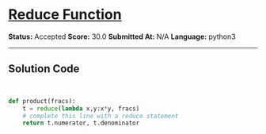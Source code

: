 # [Reduce Function](https://www.hackerrank.com/challenges/reduce-function/problem)

**Status:** Accepted
**Score:** 30.0
**Submitted At:** N/A
**Language:** python3

---

## Solution Code

```python


def product(fracs):
    t = reduce(lambda x,y:x*y, fracs) 
    # complete this line with a reduce statement
    return t.numerator, t.denominator


